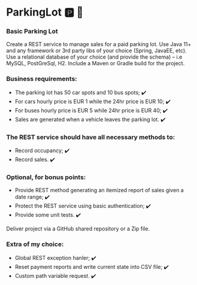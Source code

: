 # ParkingLot :parking: :car:

### Basic Parking Lot

Create a REST service to manage sales for a paid parking lot. Use Java 11+ and any framework or 3rd party libs of your
choice (Spring, JavaEE, etc). Use a relational database of your choice (and provide the schema) – i.e MySQL, PostGreSql,
H2. Include a Maven or Gradle build for the project.

### Business requirements:

- The parking lot has 50 car spots and 10 bus spots; :heavy_check_mark:
- For cars hourly price is EUR 1 while the 24hr price is EUR 10; :heavy_check_mark:
- For buses hourly price is EUR 5 while 24hr price is EUR 40; :heavy_check_mark:
- Sales are generated when a vehicle leaves the parking lot. :heavy_check_mark:

### The REST service should have all necessary methods to:

- Record occupancy; :heavy_check_mark:
- Record sales. :heavy_check_mark:

### Optional, for bonus points:

- Provide REST method generating an itemized report of sales given a date range; :heavy_check_mark:
- Protect the REST service using basic authentication; :heavy_check_mark:
- Provide some unit tests. :heavy_check_mark:

Deliver project via a GitHub shared repository or a Zip file.

### Еxtra of my choice:

- Global REST exception hanler; :heavy_check_mark:
- Reset payment reports and write current state into CSV file; :heavy_check_mark:
- Custom path variable request. :heavy_check_mark: